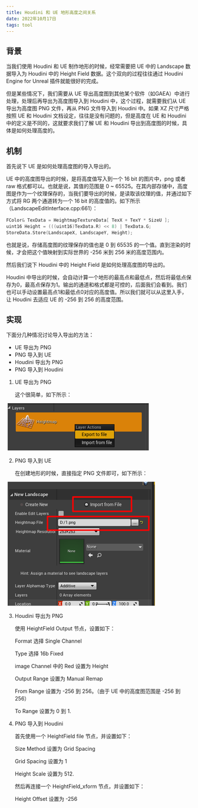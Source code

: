 ```yaml
---
title: Houdini 和 UE 地形高度之间关系
date: 2022年10月17日
tags: tool
---
```


## 背景

当我们使用 Houdini 和 UE 制作地形的时候，经常需要把 UE 中的 Landscape 数据导入为 Houdini 中的 Height Field 数据。这个双向的过程往往通过 Houdini Engine for Unreal 插件就能很好的完成。

但是某些情况下，我们需要从 UE 导出高度图到其他某个软件（如GAEA）中进行处理，处理后再导出为高度图导入到 Houdini 中，这个过程，就需要我们从 UE 导出为高度图 PNG 文件，再从 PNG 文件导入到 Houdini 中。如果 XZ 尺寸严格按照 UE 和 Houdini 文档设定，往往是没有问题的，但是高度在 UE 和 Houdini 中的定义是不同的，这就要求我们了解 UE 和 Houdini 导出到高度图的时候，具体是如何处理高度的。

<!-- more -->

## 机制

首先说下 UE 是如何处理高度图的导入导出的。

UE 中的高度图导出的时候，是将高度值写入到一个 16 bit 的图片中，png 或者 raw 格式都可以。也就是说，其值的范围是 0 ~ 65525。在其内部存储中，高度图是作为一个纹理保存的，当我们要导出的时候，是读取该纹理的值，并通过如下方式将 RG 两个通道转为一个 16 bit 的高度值的。如下所示（LandscapeEditInterface.cpp:661）：

```c++
FColor& TexData = HeightmapTextureData[ TexX + TexY * SizeU ];
uint16 Height = (((uint16)TexData.R) << 8) | TexData.G;
StoreData.Store(LandscapeX, LandscapeY, Height);
```

也就是说，存储高度图的纹理保存的值也是 0 到 65535 的一个值。直到渲染的时候，才会把这个值映射到实际世界的 -256 米到 256 米的高度范围内。

然后我们说下 Houdini 中的 Height Field 是如何处理高度图的导出的。

Houdini 中导出的时候，会自动计算一个地形的最高点和最低点，然后将最低点保存为0，最高点保存为1。输出的通道和格式都是可控的，后面我们会看到。我们也可以手动设置最高点1和最低点0对应的高度值。所以我们就可以从这里入手，让 Houdini 去适应 UE 的 -256 到 256 的高度范围。

## 实现

下面分几种情况讨论导入导出的方法：

- UE 导出为 PNG
- PNG 导入到 UE
- Houdini 导出为 PNG
- PNG 导入到 Houdini

1. UE 导出为 PNG

   这个很简单，如下所示：

​	![](/images/2022-10-17-1.png)

2. PNG 导入到 UE

   在创建地形的时候，直接指定 PNG 文件即可，如下所示：

​	![](/images/2022-10-17-2.png)

3. Houdini 导出为 PNG

   使用 HeightField Output 节点，设置如下：

   Format 选择 Single Channel

   Type 选择 16b Fixed

   image Channel 中的 Red 设置为 Height

   Output Range 设置为 Manual Remap

   From Range 设置为 -256 到 256。（由于 UE 中的高度图范围是 -256 到 256）

   To Range 设置为 0 到 1.

4. PNG 导入到 Houdini

   首先使用一个 HeightField file 节点，并设置如下：

   Size Method 设置为 Grid Spacing

   Grid Spacing 设置为 1

   Height Scale 设置为 512.

   然后再连接一个 HeightField_xform 节点，并设置如下：

   Height Offset 设置为 -256

